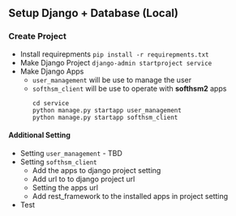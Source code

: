 ## Setup Django + Database (Local)
### Create Project
- Install requirepments
```pip install -r requirepments.txt```
- Make Django Project
```django-admin startproject service```
- Make Django Apps
  - ```user_management``` will be use to manage the user
  - ```softhsm_client``` will be use to operate with **softhsm2** apps
    ```
    cd service
    python manage.py startapp user_management
    python manage.py startapp softhsm_client
    ```

#### Additional Setting
- Setting ```user_management``` - TBD
- Setting ```softhsm_client```
  -  Add the apps to django project setting
  -  Add url to to django project url
  -  Setting the apps url
  -  Add rest_framework to the installed apps in project setting
- Test


##
